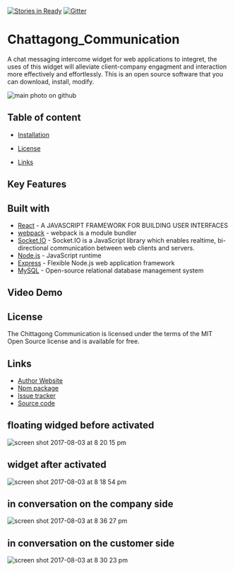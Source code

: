 [![Stories in Ready](https://badge.waffle.io/DebOM/Chattagong-communication.png?label=ready&title=Ready)](https://waffle.io/DebOM/Chattagong-communication?utm_source=badge)
  <a href="https://www.npmjs.com/package/chattagong">
    <img src="https://badge.fury.io/js/electron-markdownify.svg"
         alt="Gitter">
  </a>
 
# Chattagong_Communication

A chat messaging intercome widget for web applications to integret, the uses of this widget will alleviate client-company engagment and interaction more effectively and effortlessly. This is an open source software that you can download, install, modify. 

![main photo on github](https://user-images.githubusercontent.com/17677292/29389701-bac2fb8e-82b9-11e7-8b30-81f733b896c4.png)

## Table of content
- [Installation](#installation)


- [License](#license)
- [Links](#links)
## Key Features

## Built with
* [React](https://facebook.github.io/react/) - A JAVASCRIPT FRAMEWORK FOR BUILDING USER INTERFACES
* [webpack](https://webpack.github.io/) - webpack is a module bundler
* [Socket.IO](https://socket.io/) - Socket.IO is a JavaScript library which enables realtime, bi-directional communication between web clients and servers.  
* [Node.js](https://nodejs.org) - JavaScript runtime
* [Express](https://expressjs.com/) - Flexible Node.js web application framework
* [MySQL](https://www.mysql.com/) - Open-source relational database management system

## Video Demo

## License

The Chittagong Communication is licensed under the terms of the MIT Open Source
license and is available for free.

## Links

* [Author Website](http://debmozumder.com)
* [Npm package](https://www.npmjs.com/package/chattagong)
* [Issue tracker](https://github.com/DebOM/Chattagong_Communication/issues)
* [Source code](https://github.com/DebOM/Chattagong_Communication)
## floating widged before activated
![screen shot 2017-08-03 at 8 20 15 pm](https://user-images.githubusercontent.com/17677292/28949202-394b0e0a-7889-11e7-8b40-5a8605922693.png)

## widget after activated
![screen shot 2017-08-03 at 8 18 54 pm](https://user-images.githubusercontent.com/17677292/28949209-44aa1610-7889-11e7-9288-b0086f6070ba.png)

## in conversation on the company side
![screen shot 2017-08-03 at 8 36 27 pm](https://user-images.githubusercontent.com/17677292/28949589-a814fb64-788b-11e7-950a-908afb3811bf.png)

## in conversation on the customer side
![screen shot 2017-08-03 at 8 30 23 pm](https://user-images.githubusercontent.com/17677292/28949445-de284ff4-788a-11e7-9a07-0c34920081a9.png)

